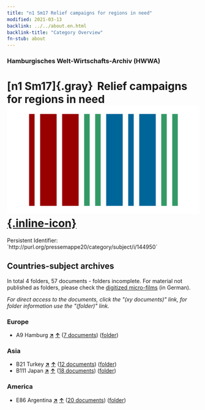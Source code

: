 ```yaml
---
title: "n1 Sm17 Relief campaigns for regions in need"
modified: 2021-03-13
backlink: ../../about.en.html
backlink-title: "Category Overview"
fn-stub: about
---
```


### Hamburgisches Welt-Wirtschafts-Archiv (HWWA)

# [n1 Sm17]{.gray}&#8201; Relief campaigns for regions in need &#160; [![Wikidata](/images/Wikidata-logo.svg "Wikidata"){.inline-icon}](http://www.wikidata.org/entity/Q104710405)

<div class="hint">Persistent Identifier: `http://purl.org/pressemappe20/category/subject/i/144950`</div>







## Countries-subject archives





In total 4 folders, 57 documents - folders incomplete.
For material not published as folders, please check the [digitized micro-films](/film/h1_sh.de.html) (in German).

_For direct access to the documents, click the "(xy documents)" link, for folder information use the "(folder)" link._



### Europe

- A9 Hamburg [**&nearr;**](../../../geo/i/140905/about.en.html "Hamburg (all folders)") [**&uarr;**](../../../geo/about.en.html#A9 "Country category system") (<a href="https://pm20.zbw.eu/iiifview/folder/sh/140905,144950" title="about: Hamburg : Relief campaigns for regions in need" target="_blank">7 documents</a>) ([folder](../../../../folder/sh/1409xx/140905/1449xx/144950/about.en.html))

### Asia

- B21 Turkey [**&nearr;**](../../../geo/i/141111/about.en.html "Turkey (all folders)") [**&uarr;**](../../../geo/about.en.html#B21 "Country category system") (<a href="https://pm20.zbw.eu/iiifview/folder/sh/141111,144950" title="about: Turkey : Relief campaigns for regions in need" target="_blank">12 documents</a>) ([folder](../../../../folder/sh/1411xx/141111/1449xx/144950/about.en.html))
- B111 Japan [**&nearr;**](../../../geo/i/141272/about.en.html "Japan (all folders)") [**&uarr;**](../../../geo/about.en.html#B111 "Country category system") (<a href="https://pm20.zbw.eu/iiifview/folder/sh/141272,144950" title="about: Japan : Relief campaigns for regions in need" target="_blank">18 documents</a>) ([folder](../../../../folder/sh/1412xx/141272/1449xx/144950/about.en.html))

### America

- E86 Argentina [**&nearr;**](../../../geo/i/141692/about.en.html "Argentina (all folders)") [**&uarr;**](../../../geo/about.en.html#E86 "Country category system") (<a href="https://pm20.zbw.eu/iiifview/folder/sh/141692,144950" title="about: Argentina : Relief campaigns for regions in need" target="_blank">20 documents</a>) ([folder](../../../../folder/sh/1416xx/141692/1449xx/144950/about.en.html))








